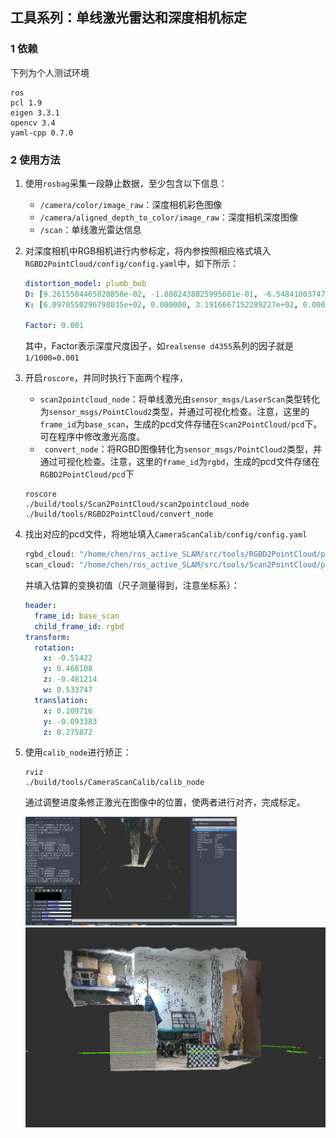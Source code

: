 ## 工具系列：单线激光雷达和深度相机标定

### 1 依赖

下列为个人测试环境

```
ros
pcl 1.9
eigen 3.3.1
opencv 3.4
yaml-cpp 0.7.0
```

### 2 使用方法

1. 使用`rosbag`采集一段静止数据，至少包含以下信息：

   + `/camera/color/image_raw`：深度相机彩色图像
   + `/camera/aligned_depth_to_color/image_raw`：深度相机深度图像
   + `/scan`：单线激光雷达信息

2. 对深度相机中RGB相机进行内参标定，将内参按照相应格式填入`RGBD2PointCloud/config/config.yaml`中，如下所示：

   ```yaml
   distortion_model: plumb_bob
   D: [9.2615504465028850e-02, -1.8082438825995681e-01, -6.5484100374765971e-04, -3.5829351558557421e-04, 0.000000]
   K: [6.0970550296798035e+02, 0.000000, 3.1916667152289227e+02, 0.000000, 6.0909579671294716e+02, 2.3558360480225772e+02,0.000000, 0.000000, 1.000000]
   
   Factor: 0.001
   ```

   其中，Factor表示深度尺度因子，如`realsense d4355`系列的因子就是`1/1000=0.001`

3. 开启`roscore`，并同时执行下面两个程序，

   + `scan2pointcloud_node`：将单线激光由`sensor_msgs/LaserScan`类型转化为`sensor_msgs/PointCloud2`类型，并通过可视化检查。注意，这里的`frame_id`为`base_scan`，生成的pcd文件存储在`Scan2PointCloud/pcd`下。可在程序中修改激光高度。
   + ` convert_node`：将RGBD图像转化为`sensor_msgs/PointCloud2`类型，并通过可视化检查。注意，这里的`frame_id`为`rgbd`，生成的pcd文件存储在`RGBD2PointCloud/pcd`下

   ```shell
   roscore
   ./build/tools/Scan2PointCloud/scan2pointcloud_node
   ./build/tools/RGBD2PointCloud/convert_node 
   ```

4. 找出对应的pcd文件，将地址填入`CameraScanCalib/config/config.yaml`

   ```bash
   rgbd_cloud: "/home/chen/ros_active_SLAM/src/tools/RGBD2PointCloud/pcd/1647426177.828866838.pcd"
   scan_cloud: "/home/chen/ros_active_SLAM/src/tools/Scan2PointCloud/pcd/1647426176.507907915.pcd"
   ```

   并填入估算的变换初值（尺子测量得到，注意坐标系）：

   ```yaml
   header:
     frame_id: base_scan
     child_frame_id: rgbd
   transform:
     rotation:
       x: -0.51422
       y: 0.468108
       z: -0.481214
       w: 0.533747
     translation:
       x: 0.109716
       y: -0.093383
       z: 0.275872
   ```

5. 使用`calib_node`进行矫正：

   ```shell
   rviz
   ./build/tools/CameraScanCalib/calib_node
   ```

   通过调整进度条修正激光在图像中的位置，使两者进行对齐，完成标定。

   <img src="README.assets/标定工具展示.png" style="zoom:33%;" />

   <img src="README.assets/标定结果1.png" style="zoom: 50%;" />

